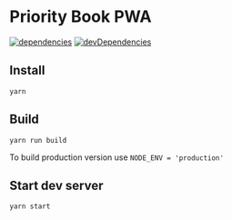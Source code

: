 # Priority Book PWA

[![dependencies](https://david-dm.org/AnoAct/PB-PWA.svg)](https://david-dm.org/AnoAct/PB-PWA)
[![devDependencies](https://david-dm.org/AnoAct/PB-PWA/dev-status.svg)](https://david-dm.org/AnoAct/PB-PWA?type=dev)

## Install

```shell
yarn
```

## Build

```shell
yarn run build
```

To build production version use `NODE_ENV = 'production'`

## Start dev server

```shell
yarn start
```
